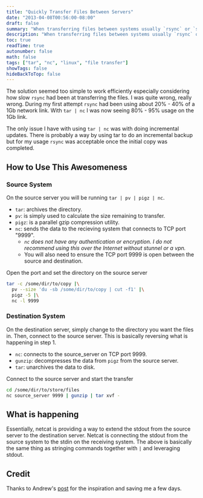 ```yaml
---
title: "Quickly Transfer Files Between Servers"
date: "2013-04-08T00:56:00-08:00"
draft: false
summary: "When transferring files between systems usually `rsync` or `scp` are all that is needed. Sometimes, there are difficult edge cases. For example using `rsync` to transfer many files spread across 1000s of directories quickly. Recently, I needed to move several TB worth of files in varying size spread across 1000s of directories. I found that `rsync` spent most of the time traversing directories and not copying the data. I turned to the webs to find a better solution."
description: "When transferring files between systems usually `rsync` or `scp` are all that is needed. Sometimes, there are difficult edge cases. For example using `rsync` to transfer many files spread across 1000s of directories quickly. Recently, I needed to move several TB worth of files in varying size spread across 1000s of directories. I found that `rsync` spent most of the time traversing directories and not copying the data. I turned to the webs to find a better solution."
toc: true
readTime: true
autonumber: false
math: false
tags: ["tar", "nc", "linux", "file transfer"]
showTags: false
hideBackToTop: false
---
```


The solution seemed too simple to work efficiently especially considering how slow `rsync` had been at transferring the files. I was quite wrong, really wrong. During my first attempt `rsync` had been using about 20% - 40% of a 1Gb network link. With `tar | nc` I was now seeing 80% - 95% usage on the 1Gb link.

The only issue I have with using `tar | nc` was with doing incremental updates. There is probably a way by using tar to do an incremental backup but for my usage `rsync` was acceptable once the initial copy was completed.

## How to Use This Awesomeness

### Source System
On the source server you will be running `tar | pv | pigz | nc`.
- `tar`: archives the directory.
- `pv`: is simply used to calculate the size remaining to transfer.
- `pigz`: is a parallel gzip compression utility.
- `nc`: sends the data to the recieving system that connects to TCP port "9999".
  - _`nc` does not have any authentication or encryption. I do not recommend using this over the Internet without stunnel or a vpn._
  - You will also need to ensure the TCP port 9999 is open between the source and destination.

Open the port and set the directory on the source server
```sh
tar -c /some/dir/to/copy |\
  pv --size 'du -sb /some/dir/to/copy | cut -f1' |\
  pigz -5 |\
  nc -l 9999
```

### Destination System
On the destination server, simply change to the directory you want the files in. Then, connect to the source server. This is basically reversing what is happening in step 1.
  - `nc`: connects to the source_server on TCP port 9999.
  - `gunzip`: decompresses the data from `pigz` from the source server.
  - `tar`: unarchives the data to disk.

Connect to the source server and start the transfer
```sh
cd /some/dir/to/store/files
nc source_server 9999 | gunzip | tar xvf -
```

## What is happening
Essentially, netcat is providing a way to extend the stdout from the source server to the destination server. Netcat is connecting the stdout from the source system to the stdin on the receiving system. The above is basically the same thing as stringing commands together with `|` and leveraging stdout.

## Credit
Thanks to Andrew's [post](http://andrew.tumblr.com/post/2316602611 "Combining tar, pigz, and netcat") for the inspiration and saving me a few days.
